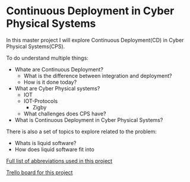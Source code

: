 # Continuous Deployment in Cyber Physical Systems
In this master project I will explore Continuous Deployment(CD) in Cyber Physical Systems(CPS).

To do understand multiple things: 
* Whate are Continuous Deployment?
  * What is the difference between integration and deployment?
  * How is it done today?
* What are Cyber Physical systems?
  * IOT
  * IOT-Protocols
    * Zigby
  * What challenges does CPS have?
* What is Continuous Deployment in Cyber Physical Systems?

There is also a set of topics to explore related to the problem:
* Whats is liquid software?
* How does liquid software fit into 

[Full list of abbreviations used in this project][abbreviations]

[Trello board for this project][trello-board]


[abbreviations]: /masters/blog?id=abbreviation.md
[trello-board]: https://trello.com/b/kZroFdBV/masters
